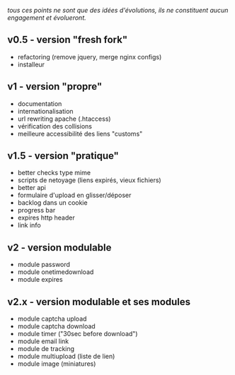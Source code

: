 *tous ces points ne sont que des idées d'évolutions, ils ne constituent aucun engagement et évolueront.*

## v0.5 - version "fresh fork"
* refactoring (remove jquery, merge nginx configs)
* installeur

## v1 - version "propre"
* documentation
* internationalisation
* url rewriting apache (.htaccess)
* vérification des collisions
* meilleure accessibilité des liens "customs"

## v1.5 - version "pratique"
* better checks type mime
* scripts de netoyage (liens expirés, vieux fichiers)
* better api
* formulaire d'upload en glisser/déposer
* backlog dans un cookie
* progress bar
* expires http header
* link info

## v2 - version modulable
* module password
* module onetimedownload
* module expires

## v2.x - version modulable et ses modules
* module captcha upload
* module captcha download
* module timer ("30sec before download")
* module email link
* module de tracking
* module multiupload (liste de lien)
* module image (miniatures)
